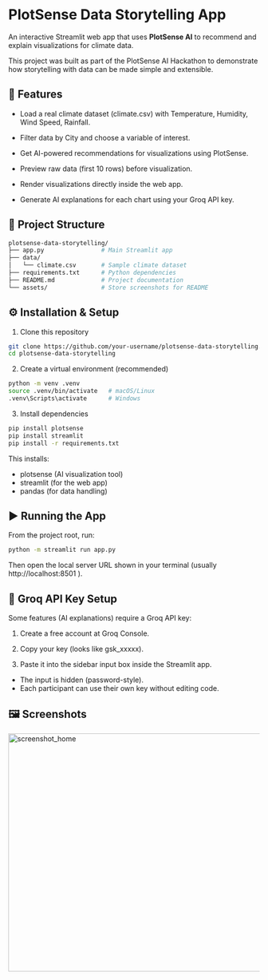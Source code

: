 # PlotSense Data Storytelling App

An interactive Streamlit web app that uses **PlotSense AI** to recommend and explain visualizations for climate data.

This project was built as part of the PlotSense AI Hackathon to demonstrate how storytelling with data can be made simple and extensible.

## 🚀 Features
- Load a real climate dataset (climate.csv) with Temperature, Humidity, Wind Speed, Rainfall.

- Filter data by City and choose a variable of interest.

- Get AI-powered recommendations for visualizations using PlotSense.

- Preview raw data (first 10 rows) before visualization.

- Render visualizations directly inside the web app.

- Generate AI explanations for each chart using your Groq API key.

## 📂 Project Structure
```bash
plotsense-data-storytelling/
├── app.py                # Main Streamlit app
├── data/
│   └── climate.csv       # Sample climate dataset
├── requirements.txt      # Python dependencies
├── README.md             # Project documentation
└── assets/               # Store screenshots for README
```

## ⚙️ Installation & Setup
1. Clone this repository
```bash
git clone https://github.com/your-username/plotsense-data-storytelling.git
cd plotsense-data-storytelling
```

2. Create a virtual environment (recommended)
```bash
python -m venv .venv
source .venv/bin/activate   # macOS/Linux
.venv\Scripts\activate      # Windows
```

3. Install dependencies
```bash
pip install plotsense
pip install streamlit
pip install -r requirements.txt
```
This installs:
- plotsense (AI visualization tool)
- streamlit (for the web app)
- pandas (for data handling)

## ▶️ Running the App

From the project root, run:
```bash
python -m streamlit run app.py
```
Then open the local server URL shown in your terminal (usually http://localhost:8501
).

## 🔑 Groq API Key Setup

Some features (AI explanations) require a Groq API key:

1. Create a free account at Groq Console.

2. Copy your key (looks like gsk_xxxxx).

3. Paste it into the sidebar input box inside the Streamlit app.

 - The input is hidden (password-style).
 - Each participant can use their own key without editing code.

## 🖼️ Screenshots

<img width="959" height="477" alt="screenshot_home" src="https://github.com/user-attachments/assets/ed833f8b-8cbe-4ef6-b091-6c554bfbb3af" />

